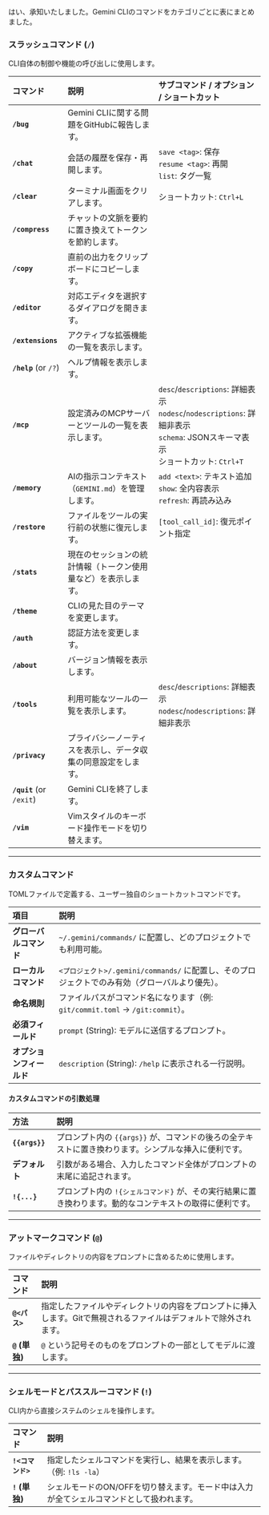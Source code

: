 はい、承知いたしました。Gemini CLIのコマンドをカテゴリごとに表にまとめました。

### スラッシュコマンド (`/`)
CLI自体の制御や機能の呼び出しに使用します。

| コマンド | 説明 | サブコマンド / オプション / ショートカット |
| :--- | :--- | :--- |
| **`/bug`** | Gemini CLIに関する問題をGitHubに報告します。 | |
| **`/chat`** | 会話の履歴を保存・再開します。 | `save <tag>`: 保存<br>`resume <tag>`: 再開<br>`list`: タグ一覧 |
| **`/clear`** | ターミナル画面をクリアします。 | ショートカット: `Ctrl+L` |
| **`/compress`** | チャットの文脈を要約に置き換えてトークンを節約します。 | |
| **`/copy`** | 直前の出力をクリップボードにコピーします。 | |
| **`/editor`** | 対応エディタを選択するダイアログを開きます。 | |
| **`/extensions`** | アクティブな拡張機能の一覧を表示します。 | |
| **`/help`** (or `/?`) | ヘルプ情報を表示します。 | |
| **`/mcp`** | 設定済みのMCPサーバーとツールの一覧を表示します。 | `desc`/`descriptions`: 詳細表示<br>`nodesc`/`nodescriptions`: 詳細非表示<br>`schema`: JSONスキーマ表示<br>ショートカット: `Ctrl+T` |
| **`/memory`** | AIの指示コンテキスト（`GEMINI.md`）を管理します。 | `add <text>`: テキスト追加<br>`show`: 全内容表示<br>`refresh`: 再読み込み |
| **`/restore`** | ファイルをツールの実行前の状態に復元します。 | `[tool_call_id]`: 復元ポイント指定 |
| **`/stats`** | 現在のセッションの統計情報（トークン使用量など）を表示します。 | |
| **`/theme`** | CLIの見た目のテーマを変更します。 | |
| **`/auth`** | 認証方法を変更します。 | |
| **`/about`** | バージョン情報を表示します。 | |
| **`/tools`** | 利用可能なツールの一覧を表示します。 | `desc`/`descriptions`: 詳細表示<br>`nodesc`/`nodescriptions`: 詳細非表示 |
| **`/privacy`** | プライバシーノーティスを表示し、データ収集の同意設定をします。 | |
| **`/quit`** (or `/exit`) | Gemini CLIを終了します。 | |
| **`/vim`** | Vimスタイルのキーボード操作モードを切り替えます。 | |

---

### カスタムコマンド
TOMLファイルで定義する、ユーザー独自のショートカットコマンドです。

| 項目 | 説明 |
| :--- | :--- |
| **グローバルコマンド** | `~/.gemini/commands/` に配置し、どのプロジェクトでも利用可能。 |
| **ローカルコマンド** | `<プロジェクト>/.gemini/commands/` に配置し、そのプロジェクトでのみ有効（グローバルより優先）。 |
| **命名規則** | ファイルパスがコマンド名になります（例: `git/commit.toml` → `/git:commit`）。 |
| **必須フィールド** | `prompt` (String): モデルに送信するプロンプト。 |
| **オプションフィールド** | `description` (String): `/help` に表示される一行説明。 |

#### **カスタムコマンドの引数処理**

| 方法 | 説明 |
| :--- | :--- |
| **`{{args}}`** | プロンプト内の `{{args}}` が、コマンドの後ろの全テキストに置き換わります。シンプルな挿入に便利です。 |
| **デフォルト** | 引数がある場合、入力したコマンド全体がプロンプトの末尾に追記されます。 |
| **`!{...}`** | プロンプト内の `!{シェルコマンド}` が、その実行結果に置き換わります。動的なコンテキストの取得に便利です。 |

---

### アットマークコマンド (`@`)
ファイルやディレクトリの内容をプロンプトに含めるために使用します。

| コマンド | 説明 |
| :--- | :--- |
| **`@<パス>`** | 指定したファイルやディレクトリの内容をプロンプトに挿入します。Gitで無視されるファイルはデフォルトで除外されます。 |
| **`@` (単独)** | `@` という記号そのものをプロンプトの一部としてモデルに渡します。 |

---

### シェルモードとパススルーコマンド (`!`)
CLI内から直接システムのシェルを操作します。

| コマンド | 説明 |
| :--- | :--- |
| **`!<コマンド>`** | 指定したシェルコマンドを実行し、結果を表示します。（例: `!ls -la`） |
| **`!` (単独)** | シェルモードのON/OFFを切り替えます。モード中は入力が全てシェルコマンドとして扱われます。 |
